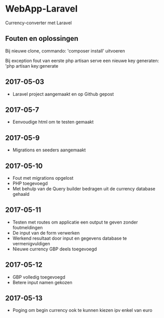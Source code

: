 # WebApp-Laravel
Currency-converter met Laravel

## Fouten en oplossingen
Bij nieuwe clone, commando: 'composer install' uitvoeren

Bij exception fout van eerste php artisan serve een nieuwe key generaten: 'php artisan key:generate


## 2017-05-03

+ Laravel project aangemaakt en op Github gepost

## 2017-05-7

+ Eenvoudige html om te testen gemaakt

## 2017-05-9

+ Migrations en seeders aangemaakt

## 2017-05-10

+ Fout met migrations opgelost
+ PHP toegevoegd
+ Met behulp van de Query builder bedragen uit de currency database gehaald

## 2017-05-11

+ Testen met routes om applicatie een output te geven zonder foutmeldingen
+ De input van de form verwerken
+ Werkend resultaat door input en gegevens database te vermenigvuldigen
+ Nieuwe currency GBP deels toegevoegd

## 2017-05-12
+ GBP volledig toegevoegd
+ Betere input namen gekozen
## 2017-05-13
+ Poging om begin currency ook te kunnen kiezen ipv enkel van euro
